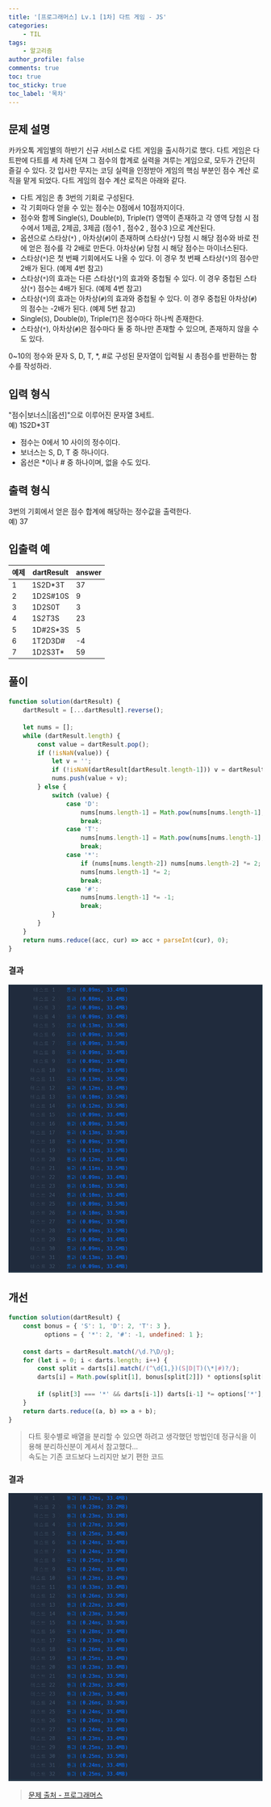 ```yaml
---
title: '[프로그래머스] Lv.1 [1차] 다트 게임 - JS'
categories:
    - TIL
tags:
    - 알고리즘
author_profile: false
comments: true
toc: true
toc_sticky: true
toc_label: '목차'
---
```


## 문제 설명
카카오톡 게임별의 하반기 신규 서비스로 다트 게임을 출시하기로 했다. 다트 게임은 다트판에 다트를 세 차례 던져 그 점수의 합계로 실력을 겨루는 게임으로, 모두가 간단히 즐길 수 있다.
갓 입사한 무지는 코딩 실력을 인정받아 게임의 핵심 부분인 점수 계산 로직을 맡게 되었다. 다트 게임의 점수 계산 로직은 아래와 같다.

* 다트 게임은 총 3번의 기회로 구성된다.
* 각 기회마다 얻을 수 있는 점수는 0점에서 10점까지이다.
* 점수와 함께 Single(`S`), Double(`D`), Triple(`T`) 영역이 존재하고 각 영역 당첨 시 점수에서 1제곱, 2제곱, 3제곱 (점수1 , 점수2 , 점수3 )으로 계산된다.
* 옵션으로 스타상(`*`) , 아차상(`#`)이 존재하며 스타상(`*`) 당첨 시 해당 점수와 바로 전에 얻은 점수를 각 2배로 만든다. 아차상(`#`) 당첨 시 해당 점수는 마이너스된다.
* 스타상(`*`)은 첫 번째 기회에서도 나올 수 있다. 이 경우 첫 번째 스타상(`*`)의 점수만 2배가 된다. (예제 4번 참고)
* 스타상(`*`)의 효과는 다른 스타상(`*`)의 효과와 중첩될 수 있다. 이 경우 중첩된 스타상(`*`) 점수는 4배가 된다. (예제 4번 참고)
* 스타상(`*`)의 효과는 아차상(`#`)의 효과와 중첩될 수 있다. 이 경우 중첩된 아차상(`#`)의 점수는 -2배가 된다. (예제 5번 참고)
* Single(`S`), Double(`D`), Triple(`T`)은 점수마다 하나씩 존재한다.
* 스타상(`*`), 아차상(`#`)은 점수마다 둘 중 하나만 존재할 수 있으며, 존재하지 않을 수도 있다.

0~10의 정수와 문자 S, D, T, *, #로 구성된 문자열이 입력될 시 총점수를 반환하는 함수를 작성하라.

## 입력 형식
"점수|보너스|[옵션]"으로 이루어진 문자열 3세트.  
예) 1S2D*3T

* 점수는 0에서 10 사이의 정수이다.
* 보너스는 S, D, T 중 하나이다.
* 옵선은 *이나 # 중 하나이며, 없을 수도 있다.

## 출력 형식
3번의 기회에서 얻은 점수 합계에 해당하는 정수값을 출력한다.  
예) 37

## 입출력 예

| 예제 	| dartResult 	| answer 	|
|------	|------------	|--------	|
| 1    	| 1S2D*3T    	| 37     	|
| 2    	| 1D2S#10S   	| 9      	|
| 3    	| 1D2S0T     	| 3      	|
| 4    	| 1S*2T*3S   	| 23     	|
| 5    	| 1D#2S*3S   	| 5      	|
| 6    	| 1T2D3D#    	| -4     	|
| 7    	| 1D2S3T*    	| 59     	|

## 풀이
```javascript
function solution(dartResult) {
    dartResult = [...dartResult].reverse();
    
    let nums = [];
    while (dartResult.length) {
        const value = dartResult.pop();
        if (!isNaN(value)) {
            let v = '';
            if (!isNaN(dartResult[dartResult.length-1])) v = dartResult.pop();
            nums.push(value + v);
        } else {
            switch (value) {
                case 'D':
                    nums[nums.length-1] = Math.pow(nums[nums.length-1], 2);
                    break;
                case 'T':
                    nums[nums.length-1] = Math.pow(nums[nums.length-1], 3);
                    break;
                case '*':
                    if (nums[nums.length-2]) nums[nums.length-2] *= 2;
                    nums[nums.length-1] *= 2;
                    break;
                case '#':
                    nums[nums.length-1] *= -1;
                    break;
            }
        }
    }
    return nums.reduce((acc, cur) => acc + parseInt(cur), 0);
}
```

### 결과
![result1](/assets/images/2023/09/07/algorithm-60-result1.png)

## 개선
```javascript
function solution(dartResult) {
    const bonus = { 'S': 1, 'D': 2, 'T': 3 },
          options = { '*': 2, '#': -1, undefined: 1 };

    const darts = dartResult.match(/\d.?\D/g);
    for (let i = 0; i < darts.length; i++) {
        const split = darts[i].match(/(^\d{1,})(S|D|T)(\*|#)?/);
        darts[i] = Math.pow(split[1], bonus[split[2]]) * options[split[3]];

        if (split[3] === '*' && darts[i-1]) darts[i-1] *= options['*'];
    }
    return darts.reduce((a, b) => a + b);
}
```
> 다트 횟수별로 배열을 분리할 수 있으면 하려고 생각했던 방법인데 정규식을 이용해 분리하신분이 계셔서 참고했다...    
> 속도는 기존 코드보다 느리지만 보기 편한 코드

### 결과
![result2](/assets/images/2023/09/07/algorithm-60-result2.png)

>[문제 출처 - 프로그래머스](https://school.programmers.co.kr/learn/courses/30/lessons/17682)